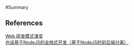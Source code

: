 #Summary

## References
[Web 研发模式演变](https://github.com/lifesinger/blog/issues/184)
[也谈基于NodeJS的全栈式开发（基于NodeJS的前后端分离）](http://blog.jobbole.com/65513/)
